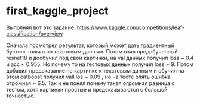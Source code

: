 # first_kaggle_project

Выполнял вот это задание: https://www.kaggle.com/competitions/leaf-classification/overview

Сначала посмотрел результат, который может дать градиентный бустинг только по текстовым данным.
Потом взял предобученный resnet18 и дообучил под свои картинки, на val данных получил loss ~ 0.4 и acc ~ 0.955. Но почему то на тестовых данных получил  loss ~ 9.
Потом добавил предсказание по картинке к текстовым данным и обучил на этом catboost получил vall los ~ 0.09 , но на тесте опять ошибка огромная ~ 6.5. 
Так и не понял почему такая огромная разница с тестом, хотя картинки простые и предсказываются с большой точностью. 
